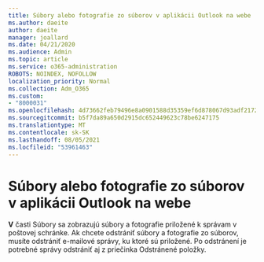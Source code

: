 ```yaml
---
title: Súbory alebo fotografie zo súborov v aplikácii Outlook na webe
ms.author: daeite
author: daeite
manager: joallard
ms.date: 04/21/2020
ms.audience: Admin
ms.topic: article
ms.service: o365-administration
ROBOTS: NOINDEX, NOFOLLOW
localization_priority: Normal
ms.collection: Adm_O365
ms.custom:
- "8000031"
ms.openlocfilehash: 4d73662feb79496e8a0901588d35359ef6d878067d93adf2172504e4d96af1cc
ms.sourcegitcommit: b5f7da89a650d2915dc652449623c78be6247175
ms.translationtype: MT
ms.contentlocale: sk-SK
ms.lasthandoff: 08/05/2021
ms.locfileid: "53961463"
---
```

# <a name="cant-delete-files-or-photos-from-files-in-outlook-on-the-web"></a>Súbory alebo fotografie zo súborov v aplikácii Outlook na webe

**V** časti Súbory sa zobrazujú súbory a fotografie priložené k správam v poštovej schránke. Ak chcete odstrániť súbory a fotografie zo súborov, musíte odstrániť e-mailové správy, ku ktoré sú priložené. Po odstránení je potrebné správy odstrániť aj z priečinka Odstránené položky.